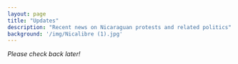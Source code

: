 ```yaml
---
layout: page
title: "Updates"
description: "Recent news on Nicaraguan protests and related politics"
background: '/img/Nicalibre (1).jpg'
---
```

*Please check back later!*
